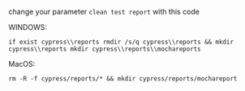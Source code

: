 change your parameter `clean test report` with this code


WINDOWS:

```
if exist cypress\\reports rmdir /s/q cypress\\reports && mkdir cypress\\reports mkdir cypress\\reports\\mochareports
```

MacOS:
```
rm -R -f cypress/reports/* && mkdir cypress/reports/mochareport
```